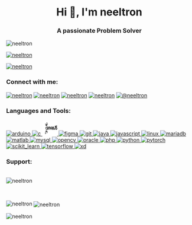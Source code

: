 <h1 align="center">Hi 👋, I'm neeltron</h1>
<h3 align="center">A passionate Problem Solver</h3>

<p align="left"> <img src="https://komarev.com/ghpvc/?username=neeltron&label=Profile%20views&color=0e75b6&style=flat" alt="neeltron" /> </p>

<p align="left"> <a href="https://github.com/ryo-ma/github-profile-trophy"><img src="https://github-profile-trophy.vercel.app/?username=neeltron" alt="neeltron" /></a> </p>

<p align="left"> <a href="https://twitter.com/neeltron" target="blank"><img src="https://img.shields.io/twitter/follow/neeltron?logo=twitter&style=for-the-badge" alt="neeltron" /></a> </p>

<h3 align="left">Connect with me:</h3>
<p align="left">
<a href="https://twitter.com/neeltron" target="blank"><img align="center" src="https://cdn.jsdelivr.net/npm/simple-icons@3.0.1/icons/twitter.svg" alt="neeltron" height="30" width="40" /></a>
<a href="https://linkedin.com/in/neeltron" target="blank"><img align="center" src="https://cdn.jsdelivr.net/npm/simple-icons@3.0.1/icons/linkedin.svg" alt="neeltron" height="30" width="40" /></a>
<a href="https://kaggle.com/neeltron" target="blank"><img align="center" src="https://cdn.jsdelivr.net/npm/simple-icons@3.0.1/icons/kaggle.svg" alt="neeltron" height="30" width="40" /></a>
<a href="https://instagram.com/neeltron" target="blank"><img align="center" src="https://cdn.jsdelivr.net/npm/simple-icons@3.0.1/icons/instagram.svg" alt="neeltron" height="30" width="40" /></a>
<a href="https://medium.com/@neeltron" target="blank"><img align="center" src="https://cdn.jsdelivr.net/npm/simple-icons@3.0.1/icons/medium.svg" alt="@neeltron" height="30" width="40" /></a>
</p>

<h3 align="left">Languages and Tools:</h3>
<p align="left"> <a href="https://www.arduino.cc/" target="_blank"> <img src="https://cdn.worldvectorlogo.com/logos/arduino-1.svg" alt="arduino" width="40" height="40"/> </a> <a href="https://www.cprogramming.com/" target="_blank"> <img src="https://devicons.github.io/devicon/devicon.git/icons/c/c-original.svg" alt="c" width="40" height="40"/> </a> <a href="https://canvasjs.com" target="_blank"> <img src="https://raw.githubusercontent.com/Hardik0307/Hardik0307/master/assets/canvasjs-charts.svg" alt="canvasjs" width="40" height="40"/> </a> <a href="https://www.figma.com/" target="_blank"> <img src="https://www.vectorlogo.zone/logos/figma/figma-icon.svg" alt="figma" width="40" height="40"/> </a> <a href="https://git-scm.com/" target="_blank"> <img src="https://www.vectorlogo.zone/logos/git-scm/git-scm-icon.svg" alt="git" width="40" height="40"/> </a> <a href="https://www.java.com" target="_blank"> <img src="https://devicons.github.io/devicon/devicon.git/icons/java/java-original-wordmark.svg" alt="java" width="40" height="40"/> </a> <a href="https://developer.mozilla.org/en-US/docs/Web/JavaScript" target="_blank"> <img src="https://devicons.github.io/devicon/devicon.git/icons/javascript/javascript-original.svg" alt="javascript" width="40" height="40"/> </a> <a href="https://www.linux.org/" target="_blank"> <img src="https://devicons.github.io/devicon/devicon.git/icons/linux/linux-original.svg" alt="linux" width="40" height="40"/> </a> <a href="https://mariadb.org/" target="_blank"> <img src="https://www.vectorlogo.zone/logos/mariadb/mariadb-icon.svg" alt="mariadb" width="40" height="40"/> </a> <a href="https://www.mathworks.com/" target="_blank"> <img src="https://raw.githubusercontent.com/simple-icons/simple-icons/master/icons/mathworks.svg" alt="matlab" width="40" height="40"/> </a> <a href="https://www.mysql.com/" target="_blank"> <img src="https://devicons.github.io/devicon/devicon.git/icons/mysql/mysql-original-wordmark.svg" alt="mysql" width="40" height="40"/> </a> <a href="https://opencv.org/" target="_blank"> <img src="https://www.vectorlogo.zone/logos/opencv/opencv-icon.svg" alt="opencv" width="40" height="40"/> </a> <a href="https://www.oracle.com/" target="_blank"> <img src="https://devicons.github.io/devicon/devicon.git/icons/oracle/oracle-original.svg" alt="oracle" width="40" height="40"/> </a> <a href="https://www.php.net" target="_blank"> <img src="https://devicons.github.io/devicon/devicon.git/icons/php/php-original.svg" alt="php" width="40" height="40"/> </a> <a href="https://www.python.org" target="_blank"> <img src="https://devicons.github.io/devicon/devicon.git/icons/python/python-original.svg" alt="python" width="40" height="40"/> </a> <a href="https://pytorch.org/" target="_blank"> <img src="https://www.vectorlogo.zone/logos/pytorch/pytorch-icon.svg" alt="pytorch" width="40" height="40"/> </a> <a href="https://scikit-learn.org/" target="_blank"> <img src="https://upload.wikimedia.org/wikipedia/commons/0/05/Scikit_learn_logo_small.svg" alt="scikit_learn" width="40" height="40"/> </a> <a href="https://www.tensorflow.org" target="_blank"> <img src="https://www.vectorlogo.zone/logos/tensorflow/tensorflow-icon.svg" alt="tensorflow" width="40" height="40"/> </a> <a href="https://www.adobe.com/products/xd.html" target="_blank"> <img src="https://cdn.worldvectorlogo.com/logos/adobe-xd.svg" alt="xd" width="40" height="40"/> </a> </p>

<h3 align="left">Support:</h3>
<p><a href="https://www.buymeacoffee.com/neeltron"> <br><img align="left" src="https://cdn.buymeacoffee.com/buttons/v2/default-yellow.png" height="50" width="210" alt="neeltron" /></a></p><br><br>

<p><img align="left" src="https://github-readme-stats.vercel.app/api/top-langs?username=neeltron&show_icons=true&locale=en&layout=compact" alt="neeltron" /></p>

<p>&nbsp;<img align="center" src="https://github-readme-stats.vercel.app/api?username=neeltron&show_icons=true&locale=en" alt="neeltron" /></p>

<p><img align="center" src="https://github-readme-streak-stats.herokuapp.com/?user=neeltron&" alt="neeltron" /></p>

